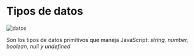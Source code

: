 # Tipos de datos

![datos](/Doc/images/tiposdatos.webp)



Son los tipos de datos primitivos que maneja JavaScript: *string, number, boolean, null y undefined*